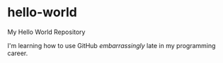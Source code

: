 # hello-world
My Hello World Repository

I'm learning how to use GitHub *embarrassingly* late in my programming career.

